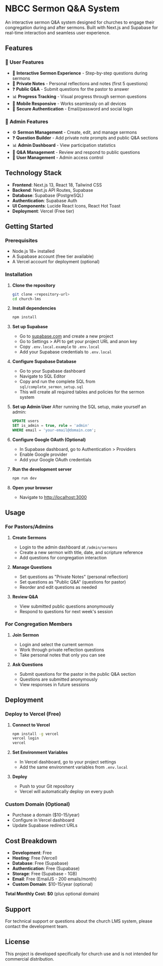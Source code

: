 # NBCC Sermon Q&A System

An interactive sermon Q&A system designed for churches to engage their congregation during and after sermons. Built with Next.js and Supabase for real-time interaction and seamless user experience.

## Features

### 👥 **User Features**
- 🎯 **Interactive Sermon Experience** - Step-by-step questions during sermons
- 📝 **Private Notes** - Personal reflections and notes (first 5 questions)
- ❓ **Public Q&A** - Submit questions for the pastor to answer
- 📊 **Progress Tracking** - Visual progress through sermon questions
- 📱 **Mobile Responsive** - Works seamlessly on all devices
- 🔐 **Secure Authentication** - Email/password and social login

### 🔧 **Admin Features**
- ⚙️ **Sermon Management** - Create, edit, and manage sermons
- ❓ **Question Builder** - Add private note prompts and public Q&A sections
- 📊 **Admin Dashboard** - View participation statistics
- 💬 **Q&A Management** - Review and respond to public questions
- 👥 **User Management** - Admin access control

## Technology Stack

- **Frontend**: Next.js 13, React 18, Tailwind CSS
- **Backend**: Next.js API Routes, Supabase
- **Database**: Supabase (PostgreSQL)
- **Authentication**: Supabase Auth
- **UI Components**: Lucide React Icons, React Hot Toast
- **Deployment**: Vercel (Free tier)

## Getting Started

### Prerequisites

- Node.js 18+ installed
- A Supabase account (free tier available)
- A Vercel account for deployment (optional)

### Installation

1. **Clone the repository**
   ```bash
   git clone <repository-url>
   cd church-lms
   ```

2. **Install dependencies**
   ```bash
   npm install
   ```

3. **Set up Supabase**
   - Go to [supabase.com](https://supabase.com) and create a new project
   - Go to Settings > API to get your project URL and anon key
   - Copy `.env.local.example` to `.env.local`
   - Add your Supabase credentials to `.env.local`

4. **Configure Supabase Database**
   - Go to your Supabase dashboard
   - Navigate to SQL Editor
   - Copy and run the complete SQL from `sql/complete_sermon_setup.sql`
   - This will create all required tables and policies for the sermon system

5. **Set up Admin User**
   After running the SQL setup, make yourself an admin:
   ```sql
   UPDATE users
   SET is_admin = true, role = 'admin'
   WHERE email = 'your-email@domain.com';
   ```

5. **Configure Google OAuth (Optional)**
   - In Supabase dashboard, go to Authentication > Providers
   - Enable Google provider
   - Add your Google OAuth credentials

6. **Run the development server**
   ```bash
   npm run dev
   ```

7. **Open your browser**
   - Navigate to [http://localhost:3000](http://localhost:3000)

## Usage

### For Pastors/Admins

1. **Create Sermons**
   - Login to the admin dashboard at `/admin/sermons`
   - Create a new sermon with title, date, and scripture reference
   - Add questions for congregation interaction

2. **Manage Questions**
   - Set questions as "Private Notes" (personal reflection)
   - Set questions as "Public Q&A" (questions for pastor)
   - Reorder and edit questions as needed

3. **Review Q&A**
   - View submitted public questions anonymously
   - Respond to questions for next week's session

### For Congregation Members

1. **Join Sermon**
   - Login and select the current sermon
   - Work through private reflection questions
   - Take personal notes that only you can see

2. **Ask Questions**
   - Submit questions for the pastor in the public Q&A section
   - Questions are submitted anonymously
   - View responses in future sessions

## Deployment

### Deploy to Vercel (Free)

1. **Connect to Vercel**
   ```bash
   npm install -g vercel
   vercel login
   vercel
   ```

2. **Set Environment Variables**
   - In Vercel dashboard, go to your project settings
   - Add the same environment variables from `.env.local`

3. **Deploy**
   - Push to your Git repository
   - Vercel will automatically deploy on every push

### Custom Domain (Optional)

- Purchase a domain ($10-15/year)
- Configure in Vercel dashboard
- Update Supabase redirect URLs

## Cost Breakdown

- **Development**: Free
- **Hosting**: Free (Vercel)
- **Database**: Free (Supabase)
- **Authentication**: Free (Supabase)
- **Storage**: Free (Supabase - 1GB)
- **Email**: Free (EmailJS - 200 emails/month)
- **Custom Domain**: $10-15/year (optional)

**Total Monthly Cost: $0** (plus optional domain)

## Support

For technical support or questions about the church LMS system, please contact the development team.

## License

This project is developed specifically for church use and is not intended for commercial distribution.
